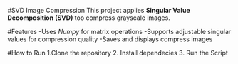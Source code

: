 #SVD Image Compression
This project applies **Singular Value Decomposition (SVD)** too compress grayscale images.

#Features
-Uses *Numpy* for matrix operations
-Supports adjustable singular values for compression quality
-Saves and displays compress images

#How to Run
1.Clone the repository
2. Install dependecies
3. Run the Script
